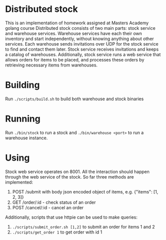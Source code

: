 # Distributed stock
This is an implementation of homework assigned at Masters Academy golang course
Distributed stock consists of two main parts: stock service and warehouse services.
Warehouse services have each their own inventory and start independently, without knowing
anything about other services. Each warehouse sends invitations over UDP for the stock
service to find and contact them later.
Stock service receives invitations and keeps a catalog of warehouses.
Additionally, stock service runs a web service that allows orders for items to be placed,
and processes these orders by retrieving necessary items from warehouses.

# Building
Run `./scripts/build.sh` to build both warehouse and stock binaries

# Running
Run `./bin/stock` to run a stock and `./bin/warehouse <port>` to run a warehouse instance.

# Using
Stock web service operates on 8001. All the interaction should happen through the web service of
the stock.
So far three methods are implemented:

1. POST /submit with body json encoded object of items, e.g. {"items": [1, 2, 3]}
2. GET /order/:id - check status of an order
3. POST /cancel/:id - cancel an order

Additionally, scripts that use httpie can be used to make queries:
1. `./scripts/submit_order.sh [1,2]` to submit an order for items 1 and 2
2. `./scripts/get_order 1` to get order with id 1